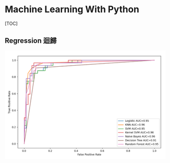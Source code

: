 # Machine Learning With Python

[TOC]

## Regression 迴歸

<img src="image/ClassificationROC.png" alt="ROC curve">
